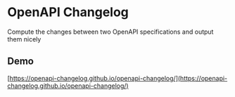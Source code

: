 # OpenAPI Changelog

Compute the changes between two OpenAPI specifications and output them nicely

## Demo

[https://openapi-changelog.github.io/openapi-changelog/](https://openapi-changelog.github.io/openapi-changelog/)
